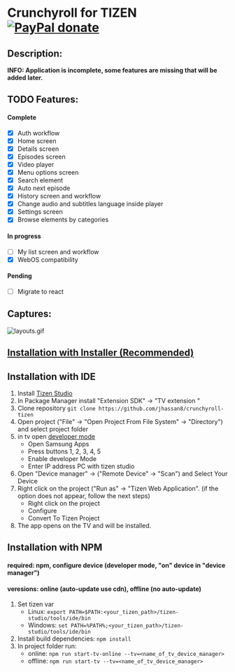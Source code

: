 # Crunchyroll for TIZEN [![PayPal donate](https://www.paypalobjects.com/en_US/i/btn/btn_donate_SM.gif)](https://www.paypal.com/donate/?hosted_button_id=SLLWEKD6QD5UJ)

## Description:

**INFO: Application is incomplete, some features are missing that will be added later.**

## TODO Features:

#### Complete
- [x] Auth workflow
- [x] Home screen
- [x] Details screen
- [x] Episodes screen
- [x] Video player
- [x] Menu options screen
- [x] Search element
- [x] Auto next episode
- [x] History screen and workflow
- [x] Change audio and subtitles language inside player
- [x] Settings screen
- [x] Browse elements by categories

#### In progress
- [ ] My list screen and workflow
- [x] WebOS compatibility

#### Pending
- [ ] Migrate to react

## Captures:
![layouts.gif](https://raw.githubusercontent.com/jhassan8/crunchyroll-tizen/master/layouts.gif)

## [Installation with Installer (Recommended)](https://github.com/jhassan8/crunchyroll-tizen/blob/master/.github/GUIDES/INSTALL.md)

## Installation with IDE

1. Install [Tizen Studio](https://developer.tizen.org/development/tizen-studio/download)
2. In Package Manager install "Extension SDK" -> "TV extension <version>"
3. Clone repository ```git clone https://github.com/jhassan8/crunchyroll-tizen```
4. Open project ("File" -> "Open Project From File System" -> "Directory") and select project folder
5. in tv open [developer mode](https://developer.samsung.com/smarttv/develop/getting-started/using-sdk/tv-device.html)
    - Open Samsung Apps
    - Press buttons 1, 2, 3, 4, 5
    - Enable developer Mode
    - Enter IP address PC with tizen studio
6. Open "Device manager" -> ("Remote Device" -> "Scan") and Select Your Device
7. Right click on the project ("Run as" -> "Tizen Web Application". (if the option does not appear, follow the next steps)
    - Right click on the project
    - Configure
    - Convert To Tizen Project
8. The app opens on the TV and will be installed.

## Installation with NPM

#### required: npm, configure device (developer mode, "on" device in "device manager")
#### veresions: online (auto-update use cdn), offline (no auto-update)

1. Set tizen var
    - Linux: ```export PATH=$PATH:<your_tizen_path>/tizen-studio/tools/ide/bin```
    - Windows: ```set PATH=%PATH%;<your_tizen_path>/tizen-studio/tools/ide/bin```
2. Install build dependencies: ```npm install```
3. In project folder run:
    - online: ```npm run start-tv-online --tv=<name_of_tv_device_manager>```
    - offline: ```npm run start-tv --tv=<name_of_tv_device_manager>```
